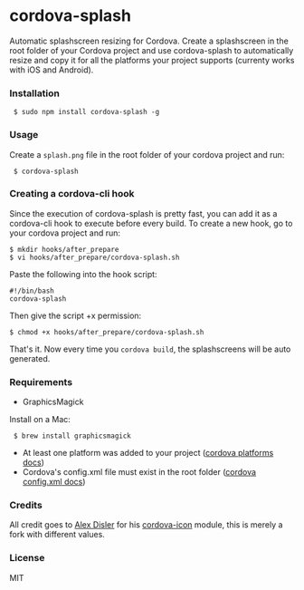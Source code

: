 # cordova-splash

Automatic splashscreen resizing for Cordova. Create a splashscreen in the root folder of your Cordova project and use cordova-splash to automatically resize and copy it for all the platforms your project supports (currenty works with iOS and Android).

### Installation

     $ sudo npm install cordova-splash -g

### Usage
     
Create a ```splash.png``` file in the root folder of your cordova project and run:

     $ cordova-splash

### Creating a cordova-cli hook

Since the execution of cordova-splash is pretty fast, you can add it as a cordova-cli hook to execute before every build.
To create a new hook, go to your cordova project and run:

    $ mkdir hooks/after_prepare
    $ vi hooks/after_prepare/cordova-splash.sh

Paste the following into the hook script:

    #!/bin/bash
    cordova-splash

Then give the script +x permission:

    $ chmod +x hooks/after_prepare/cordova-splash.sh

That's it. Now every time you ```cordova build```, the splashscreens will be auto generated.

### Requirements

- GraphicsMagick

Install on a Mac:

     $ brew install graphicsmagick

- At least one platform was added to your project ([cordova platforms docs](http://cordova.apache.org/docs/en/3.4.0/guide_platforms_index.md.html#Platform%20Guides))
- Cordova's config.xml file must exist in the root folder ([cordova config.xml docs](http://cordova.apache.org/docs/en/3.4.0/config_ref_index.md.html#The%20config.xml%20File))

### Credits
All credit goes to [Alex Disler](https://github.com/AlexDisler) for his [cordova-icon](https://github.com/AlexDisler/cordova-icon) module, this is merely a fork with different values.


### License

MIT
